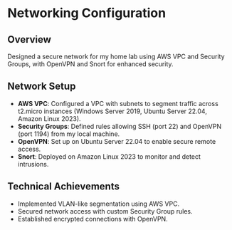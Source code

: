 # Networking Configuration

## Overview
Designed a secure network for my home lab using AWS VPC and Security Groups, with OpenVPN and Snort for enhanced security.

## Network Setup
- **AWS VPC**: Configured a VPC with subnets to segment traffic across t2.micro instances (Windows Server 2019, Ubuntu Server 22.04, Amazon Linux 2023).
- **Security Groups**: Defined rules allowing SSH (port 22) and OpenVPN (port 1194) from my local machine.
- **OpenVPN**: Set up on Ubuntu Server 22.04 to enable secure remote access.
- **Snort**: Deployed on Amazon Linux 2023 to monitor and detect intrusions.

## Technical Achievements
- Implemented VLAN-like segmentation using AWS VPC.
- Secured network access with custom Security Group rules.
- Established encrypted connections with OpenVPN.
